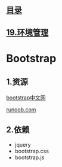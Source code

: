 ## [目录](https://github.com/jhq0113/yafr/blob/master/docs/index.md)

## [19.环境管理](https://github.com/jhq0113/yafr/blob/master/docs/yaf/19.环境管理.md)

# Bootstrap

## 1.资源

[bootstrap中文网](http://www.bootcss.com)

[runoob.com](http://www.runoob.com/bootstrap/bootstrap-tutorial.html)

## 2.依赖

* jquery
* bootstrap.css
* bootstrap.js



